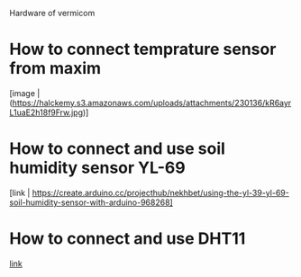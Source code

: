 Hardware of vermicom

# How to connect temprature sensor from maxim

[image | (https://halckemy.s3.amazonaws.com/uploads/attachments/230136/kR6ayrL1uaE2h18f9Frw.jpg)]

# How to connect and use soil humidity sensor YL-69

[link | https://create.arduino.cc/projecthub/nekhbet/using-the-yl-39-yl-69-soil-humidity-sensor-with-arduino-968268]

# How to connect and use DHT11 
[link](https://playground.arduino.cc/Main/DHT11Lib)
